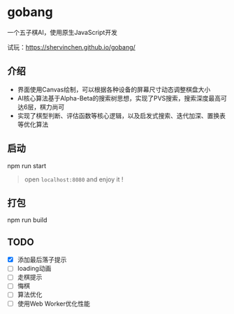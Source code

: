 # gobang

一个五子棋AI，使用原生JavaScript开发

试玩：https://shervinchen.github.io/gobang/

## 介绍

- 界面使用Canvas绘制，可以根据各种设备的屏幕尺寸动态调整棋盘大小
- AI核心算法基于Alpha-Beta的搜索树思想，实现了PVS搜索，搜索深度最高可达6层，棋力尚可
- 实现了棋型判断、评估函数等核心逻辑，以及启发式搜索、迭代加深、置换表等优化算法

## 启动

npm run start

> open `localhost:8080` and enjoy it !

## 打包

npm run build

## TODO

- [x] 添加最后落子提示
- [ ] loading动画
- [ ] 走棋提示
- [ ] 悔棋
- [ ] 算法优化
- [ ] 使用Web Worker优化性能
